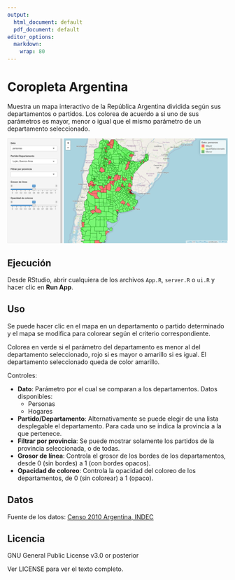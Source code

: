 ```yaml
---
output:
  html_document: default
  pdf_document: default
editor_options: 
  markdown: 
    wrap: 80
---
```


# Coropleta Argentina

Muestra un mapa interactivo de la República Argentina dividida según sus
departamentos o partidos. Los colorea de acuerdo a si uno de sus parámetros es
mayor, menor o igual que el mismo parámetro de un departamento seleccionado.

![Captura de ejemplo](examples/screenshot.png?raw=true "Captura de ejemplo")

## Ejecución

Desde RStudio, abrir cualquiera de los archivos `App.R`, `server.R` o `ui.R` y
hacer clic en **Run App**.

## Uso

Se puede hacer clic en el mapa en un departamento o partido determinado y el
mapa se modifica para colorear según el criterio correspondiente.

Colorea en verde si el parámetro del departamento es menor al del departamento
seleccionado, rojo si es mayor o amarillo si es igual. El departamento
seleccionado queda de color amarillo.

Controles:

-   **Dato**: Parámetro por el cual se comparan a los departamentos. Datos
    disponibles:
    -   Personas
    -   Hogares
-   **Partido/Departamento**: Alternativamente se puede elegir de una lista
    desplegable el departamento. Para cada uno se indica la provincia a la que
    pertenece.
-   **Filtrar por provincia**: Se puede mostrar solamente los partidos de la
    provincia seleccionada, o de todas.
-   **Grosor de línea**: Controla el grosor de los bordes de los departamentos,
    desde 0 (sin bordes) a 1 (con bordes opacos).
-   **Opacidad de coloreo**: Controla la opacidad del coloreo de los
    departamentos, de 0 (sin colorear) a 1 (opaco).

## Datos

Fuente de los datos: [Censo 2010 Argentina,
INDEC](https://sitioanterior.indec.gob.ar/codgeo.asp)

## Licencia

GNU General Public License v3.0 or posterior

Ver LICENSE para ver el texto completo.
